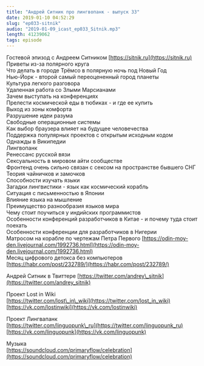 ```yaml
---
title: "Андрей Ситник про лингвопанк - выпуск 33"
date: 2019-01-10 04:52:29
slug: "ep033-sitnik"
audio: "2019-01-09_icast_ep033_Sitnik.mp3"
length: 41239062
tags: episode
---
```

Гостевой эпизод с Андреем Ситником [https://sitnik.ru](https://sitnik.ru)  
Приветы из-за полярного круга  
Что делать в городе Трёмсо в полярную ночь под Новый Год  
Нью-Йорк - второй самый переоцененный город планеты  
Культура легкого разговора  
Удаленная работа со Злыми Марсианами  
Зачем выступать на конференциях  
Прелести космической еды в тюбиках - и где ее купить  
Выход из зоны комфорта  
Разрушение идеи разума  
Свободные операционные системы  
Как выбор браузера влияет на будущее человечества  
Поддержка популярных проектов с открытым исходным кодом  
Однажды в Википедии  
Лингвопанк  
Ренессанс русской вязи  
Сексуальность в мировом айти сообществе  
Фронтенд очень сильно связан с сексом на пространстве бывшего СНГ  
Теория чайничков и замочков  
Способности изучать языки  
Загадки лингвистики - язык как космический корабль  
Ситуация с письменностью в Японии  
Влияние языка на мышление  
Преимущество разнообразия языков мира  
Чему стоит поучиться у индийских программистов  
Особенности конференций разработчиков в Китае - и почему туда стоит поехать  
Особенности конференции для разработчиков в Нигерии  
Матросом на корабле по чертежам Петра Первого [https://odin-moy-den.livejournal.com/1992736.html](https://odin-moy-den.livejournal.com/1992736.html)  
Месяц цифрового детокса без компьютеров [https://habr.com/post/232789/](https://habr.com/post/232789/)  
  
Андрей Ситник в Твиттере [https://twitter.com/andrey\_sitnik](https://twitter.com/andrey_sitnik)  
  
Проект Lost in Wiki  
[https://twitter.com/lost\_in\_wiki](https://twitter.com/lost_in_wiki)  
[https://vk.com/lostinwiki](https://vk.com/lostinwiki)  
  
Проект Лингвапанк  
[https://twitter.com/linguopunk\_ru](https://twitter.com/linguopunk_ru)  
[https://vk.com/linguopunk](https://vk.com/linguopunk)  
  
Музыка  
[https://soundcloud.com/primaryflow/celebration](https://soundcloud.com/primaryflow/celebration)
